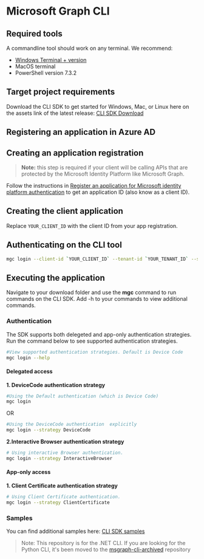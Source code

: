 # Microsoft Graph CLI

## Required tools
A commandline tool should work on any terminal. We recommend:
- [Windows Terminal + version](https://apps.microsoft.com/store/detail/windows-terminal/9N0DX20HK701?hl=en-us&gl=us)
- MacOS terminal
- PowerShell version 7.3.2

## Target project requirements
Download the CLI SDK to get started for 
Windows, Mac, or Linux here on the assets link of the latest release: [CLI SDK Download](https://github.com/microsoftgraph/msgraph-cli/releases)


## Registering an application in Azure AD

## Creating an application registration

> **Note:** this step is required if your client will be calling APIs that are protected by the Microsoft Identity Platform like Microsoft Graph.

Follow the instructions in [Register an application for Microsoft identity platform authentication](register-app.md) to get an application ID (also know as a client ID).

## Creating the client application

Replace `YOUR_CLIENT_ID` with the client ID from your app registration.


## Authenticating on the CLI tool

``` bash
mgc login --client-id `YOUR_CLIENT_ID` --tenant-id `YOUR_TENANT_ID` --scopes User.ReadWrite --scopes Mail.ReadWrite
```

## Executing the application
Navigate to your download folder and use the **mgc** command to run commands on the CLI SDK. 
Add -h to your commands to view additional commands.


### Authentication
The SDK supports both delegeted and app-only authentication strategies. Run the command below to see supported authentication strategies.

``` bash
#View supported authentication strategies. Default is Device Code
mgc login --help
```

#### **Delegated access**
**1. DeviceCode authentication strategy**


``` bash
#Using the Default authentication (which is Device Code)
mgc login
```
OR

``` bash
#Using the DeviceCode authentication  explicitly
mgc login --strategy DeviceCode
```

**2.Interactive Browser authentication strategy**
``` bash
# Using interactive Browser authentication.
mgc login --strategy InteractiveBrowser

```

#### **App-only access**
**1. Client Certificate authentication strategy**
``` bash
# Using Client Certificate authentication.
mgc login --strategy ClientCertificate

```
### Samples
You can find additional samples here: [CLI SDK samples](https://github.com/microsoftgraph/msgraph-cli/tree/main/samples)


> Note: This repository is for the .NET CLI. If you are looking for the Python CLI, it's been moved to the [msgraph-cli-archived](https://github.com/microsoftgraph/msgraph-cli-archived) repository
